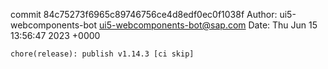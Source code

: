 commit 84c75273f6965c89746756ce4d8edf0ec0f1038f
Author: ui5-webcomponents-bot <ui5-webcomponents-bot@sap.com>
Date:   Thu Jun 15 13:56:47 2023 +0000

    chore(release): publish v1.14.3 [ci skip]
